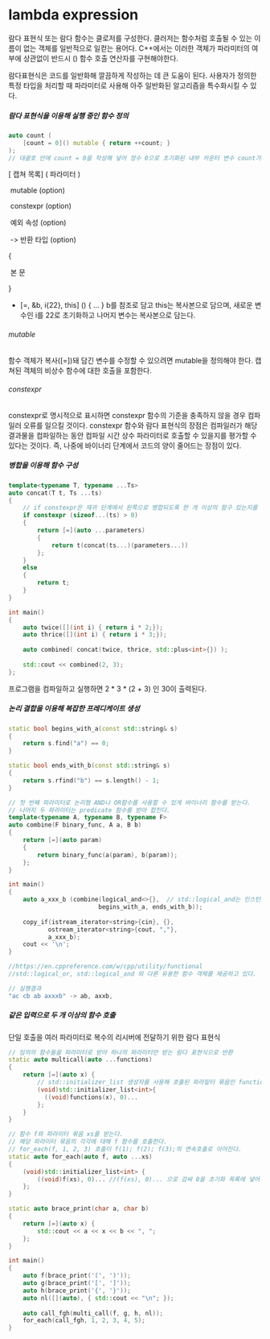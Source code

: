 # lambda expression

람다 표현식 또는 람다 함수는 클로저를 구성한다. 클러저는 함수처럼 호출될 수 있는 이름이 없는 객체를 일반적으로 일컫는 용어다. C++에서는 이러한 객체가 파라미터의 여부에 상관없이 반드시 ()  함수 호출 연산자를 구현해야한다.

람다표현식은 코드를 일반화해 깔끔하게 작성하는 데 큰 도움이 된다. 사용자가 정의한 특정 타입을 처리할 때 파라미터로 사용해 아주 일반화된 알고리즘을 특수화시킬 수 있다.

##### 람다 표현식을 이용해 실행 중인 함수 정의

```c++
auto count (
    [count = 0]() mutable { return ++count; }
);
// 대괄호 안에 count = 0을 작성해 넣어 정수 0으로 초기화된 내부 카운터 변수 count가 있다는 점을 알려준다.
```

[ 캡쳐 목록] ( 파라미터 )

​	mutable (option)

​	constexpr (option)

​	예외 속성 (option)

​    -> 반환 타입 (option)

{

​	본 문

}

- [=, &b, i{22}, this] () { ... } b를 참조로 담고 this는 복사본으로 담으며, 새로운 변수인 i를 22로 초기화하고 나머지 변수는 복사본으로 담는다.



###### mutable

함수 객체가 복사([=])돼 담긴 변수를 수정할 수 있으려면 mutable을 정의해야 한다. 캡쳐된 객체의 비상수 함수에 대한 호출을 포함한다.

###### constexpr

constexpr로 명시적으로 표시하면 constexpr 함수의 기준을 충족하지 않을 경우 컴파일러 오류를 일으킬 것이다. constexpr 함수와 람다 표현식의 장점은 컴파일러가 해당 결과물을 컴파일하는 동안 컴파일 시간 상수 파라미터로 호출할 수 있을지를 평가할 수 있다는 것이다. 즉, 나중에 바이너리 단계에서 코드의 양이 줄어드는 장점이 있다.

##### 병합을 이용해 함수 구성

```c++
template<typename T, typename ...Ts>
auto concat(T t, Ts ...ts)
{
    // if constexpr은 재귀 단계에서 왼쪽으로 병합되도록 한 개 이상의 함구 있는지를 확인한다.
    if constexpr (sizeof...(ts) > 0)
    {
        return [=](auto ...parameters)
        {
            return t(concat(ts...)(parameters...))
        };
    }
    else
    {
        return t;
    }
}

int main()
{
    auto twice([](int i) { return i * 2;});
    auto thrice([](int i) { return i * 3;});
    
    auto combined( concat(twice, thrice, std::plus<int>{}) );
    
    std::cout << combined(2, 3);
};
```

프로그램을 컴파일하고 실행하면 2 * 3 * (2 + 3) 인 30이 출력된다.

##### 논리 결합을 이용해 복잡한 프레디케이트 생성

```c++
static bool begins_with_a(const std::string& s)
{
    return s.find("a") == 0;
}

static bool ends_with_b(const std::string& s)
{
    return s.rfind("b") == s.length() - 1;
}

// 첫 번째 파라미터로 논리형 AND나 OR함수를 사용할 수 있게 바이너리 함수를 받는다.
// 나머지 두 파라미터는 predicate 함수를 받아 합친다.
template<typename A, typename B, typename F>
auto combine(F binary_func, A a, B b)
{
    return [=](auto param)
    {
        return binary_func(a(param), b(param));
    };
}

int main()
{
    auto a_xxx_b (combine(logical_and<>{},	// std::logical_and는 인스턴스로 만들어야하는 템플릿 클래스.
                         begins_with_a, ends_with_b));
    
    copy_if(istream_iterator<string>{cin}, {},
           ostream_iterator<string>{cout, ","},
           a_xxx_b);
    cout << '\n';
}

//https://en.cppreference.com/w/cpp/utility/functional
//std::logical_or, std::logical_and 외 다른 유용한 함수 객체를 제공하고 있다.

// 실행결과
"ac cb ab axxxb" -> ab, axxb,
```

##### 같은 입력으로 두 개 이상의 함수 호출

단일 호출을 여러 파라미터로 복수의 리시버에 전달하기 위한 람다 표현식

```c++
// 임의의 함수들을 파라미터로 받아 하나의 파라미터만 받는 람다 표현식으로 반환
static auto multicall(auto ...functions)
{
    return [=](auto x) {
        // std::initializer_list 생성자를 사용해 호출된 파라밑터 묶음인 functions를 확장
        (void)std::initializer_list<int>{ 
          ((void)functions(x), 0)...  
        };
    }
}

// 함수 f와 파라미터 묶음 xs를 받는다.
// 해당 파라미터 묶음의 각각에 대해 f 함수를 호출한다.
// for_each(f, 1, 2, 3) 호출이 f(1); f(2); f(3);의 연속호출로 이어진다.
static auto for_each(auto f, auto ...xs)
{
    (void)std::initializer_list<int> {
        ((void)f(xs), 0)...	//(f(xs), 0)... 으로 감싸 0을 초기화 목록에 넣어 반환값을 버림
    };
}

static auto brace_print(char a, char b)
{
    return [=](auto x) {
        std::cout << a << x << b << ", ";
    };
}

int main()
{
    auto f(brace_print('(', ')'));
    auto g(brace_print('[', ']'));
    auto h(brace_print('{', '}'));
    auto nl([](auto), { std::cout << "\n"; });
    
    auto call_fgh(multi_call(f, g, h, nl));
    for_each(call_fgh, 1, 2, 3, 4, 5);
}
```

